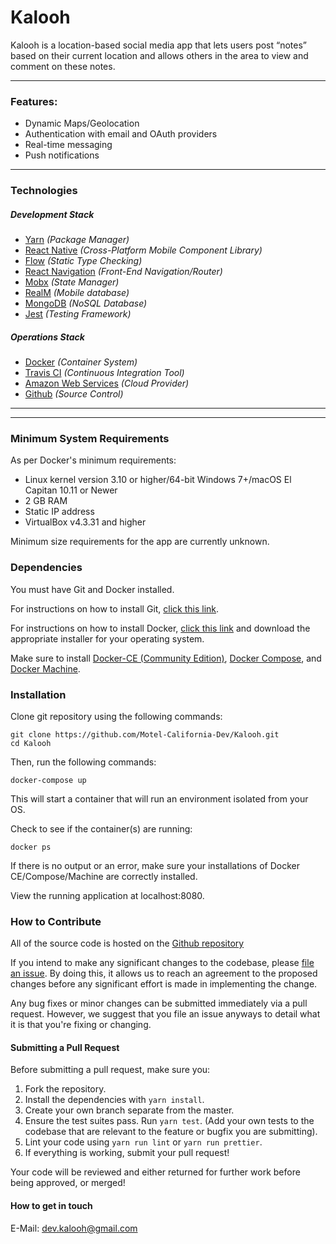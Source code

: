 # Kalooh

Kalooh is a location-based social media app that lets users post “notes” based on their current location and allows others in the area to view and comment on these notes.

---
### Features:
- Dynamic Maps/Geolocation
- Authentication with email and OAuth providers
- Real-time messaging
- Push notifications
---
### Technologies
##### Development Stack
- [Yarn](https://yarnpkg.com/en/) *(Package Manager)*
- [React Native](https://facebook.github.io/react-native/) *(Cross-Platform Mobile Component Library)*
- [Flow](https://flow.org/) *(Static Type Checking)*
- [React Navigation](https://reactnavigation.org/) *(Front-End Navigation/Router)*
- [Mobx](https://mobx.js.org/) *(State Manager)*
- [RealM](https://realm.io/products/realm-database) *(Mobile database)*
- [MongoDB](https://www.mongodb.com/) *(NoSQL Database)*
- [Jest](https://jestjs.io/) *(Testing Framework)*
##### Operations Stack
- [Docker](https://www.docker.com) *(Container System)*
- [Travis CI](https://travis-ci.org/) *(Continuous Integration Tool)*
- [Amazon Web Services](https://aws.amazon.com/) *(Cloud Provider)*
- [Github](https://github.com/) *(Source Control)*
---
---
### Minimum System Requirements
As per Docker's minimum requirements:
- Linux kernel version 3.10 or higher/64-bit Windows 7+/macOS El Capitan 10.11 or Newer
- 2 GB RAM
- Static IP address
- VirtualBox v4.3.31 and higher

Minimum size requirements for the app are currently unknown.
### Dependencies
You must have Git and Docker installed. 

For instructions on how to install Git, [click this link](https://git-scm.com/book/en/v2/Getting-Started-Installing-Git).

For instructions on how to install Docker, [click this link](https://docs.docker.com/install/) and download the appropriate installer for your operating system.

Make sure to install [Docker-CE (Community Edition)](https://docs.docker.com/install/), [Docker Compose](https://docs.docker.com/compose/install/), and [Docker Machine](https://docs.docker.com/machine/install-machine/).

### Installation
Clone git repository using the following commands:
```
git clone https://github.com/Motel-California-Dev/Kalooh.git
cd Kalooh
```
Then, run the following commands:
```
docker-compose up
```

This will start a container that will run an environment isolated from your OS.

Check to see if the container(s) are running:
```
docker ps
```

If there is no output or an error, make sure your installations of Docker CE/Compose/Machine are correctly installed.

View the running application at localhost:8080.

### How to Contribute
All of the source code is hosted on the [Github repository](https://github.com/Motel-California-Dev/Kalooh)

If you intend to make any significant changes to the codebase, please [file an issue](https://github.com/Motel-California-Dev/Kalooh/issues). By doing this, it allows us to reach an agreement to the proposed changes before any significant effort is made in implementing the change.

Any bug fixes or minor changes can be submitted immediately via a pull request. However, we suggest that you file an issue anyways to detail what it is that you're fixing or changing.

#### Submitting a Pull Request
Before submitting a pull request, make sure you:
1. Fork the repository.
2. Install the dependencies with `yarn install`.
3. Create your own branch separate from the master.
4. Ensure the test suites pass. Run `yarn test`. (Add your own tests to the codebase that are relevant to the feature or bugfix you are submitting).
5. Lint your code using `yarn run lint` or `yarn run prettier`.
6. If everything is working, submit your pull request! 

Your code will be reviewed and either returned for further work before being approved, or merged!

#### How to get in touch
E-Mail: dev.kalooh@gmail.com
